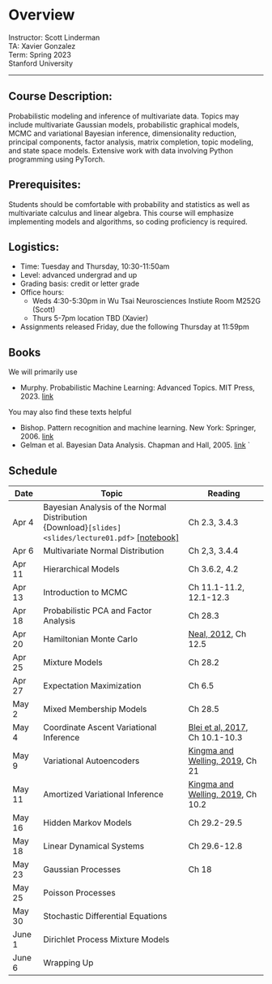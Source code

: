 # Overview
Instructor: Scott Linderman <br>
TA: Xavier Gonzalez <br>
Term: Spring 2023 <br>
Stanford University

---

## Course Description:
Probabilistic modeling and inference of multivariate data. Topics may include multivariate Gaussian models, probabilistic graphical models, MCMC and variational Bayesian inference, dimensionality reduction, principal components, factor analysis, matrix completion, topic modeling, and state space models. Extensive work with data involving Python programming using PyTorch.

## Prerequisites:
Students should be comfortable with probability and statistics as well as multivariate calculus and linear algebra. This course will emphasize implementing models and algorithms, so coding proficiency is required.

## Logistics:
- Time: Tuesday and Thursday, 10:30-11:50am
- Level: advanced undergrad and up
- Grading basis: credit or letter grade
- Office hours:
  - Weds 4:30-5:30pm in Wu Tsai Neurosciences Instiute Room M252G (Scott)
  - Thurs 5-7pm location TBD (Xavier)
- Assignments released Friday, due the following Thursday at 11:59pm

## Books
We will primarily use
- Murphy. Probabilistic Machine Learning: Advanced Topics. MIT Press, 2023. [link](https://probml.github.io/pml-book/book2.html)

You may also find these texts helpful
- Bishop. Pattern recognition and machine learning. New York: Springer, 2006. [link](https://www.microsoft.com/en-us/research/uploads/prod/2006/01/Bishop-Pattern-Recognition-and-Machine-Learning-2006.pdf)
- Gelman et al. Bayesian Data Analysis. Chapman and Hall, 2005. [link](http://www.stat.columbia.edu/~gelman/book/)
`
## Schedule

| Date   | Topic | Reading |
| ------ | ----- | ------- |
| Apr 4  | Bayesian Analysis of the Normal Distribution <br> {Download}`[slides]<slides/lecture01.pdf>` [[notebook]](notebooks/01_bayes_normal.ipynb) | Ch 2.3, 3.4.3 |
| Apr 6  | Multivariate Normal Distribution | Ch 2,3, 3.4.4 |
| Apr 11 | Hierarchical Models | Ch 3.6.2, 4.2 |
| Apr 13 | Introduction to MCMC | Ch 11.1-11.2, 12.1-12.3 |
| Apr 18 | Probabilistic PCA and Factor Analysis | Ch 28.3 |
| Apr 20 | Hamiltonian Monte Carlo | [Neal, 2012](https://arxiv.org/abs/1206.1901), Ch 12.5 |
| Apr 25 | Mixture Models | Ch 28.2 |
| Apr 27 | Expectation Maximization | Ch 6.5 |
| May 2  | Mixed Membership Models | Ch 28.5 |
| May 4  | Coordinate Ascent Variational Inference | [Blei et al, 2017](https://www.tandfonline.com/doi/full/10.1080/01621459.2017.1285773), Ch 10.1-10.3 |
| May 9  | Variational Autoencoders | [Kingma and Welling, 2019](https://arxiv.org/pdf/1906.02691.pdf), Ch 21|
| May 11 | Amortized Variational Inference | [Kingma and Welling, 2019](https://arxiv.org/pdf/1906.02691.pdf), Ch 10.2|
| May 16 | Hidden Markov Models | Ch 29.2-29.5 |
| May 18 | Linear Dynamical Systems | Ch 29.6-12.8 |
| May 23 | Gaussian Processes | Ch 18 |
| May 25 | Poisson Processes | |
| May 30 | Stochastic Differential Equations | |
| June 1 | Dirichlet Process Mixture Models | |
| June 6 | Wrapping Up | |
